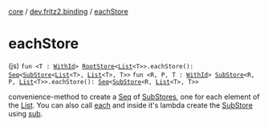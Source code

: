 [core](../index.md) / [dev.fritz2.binding](index.md) / [eachStore](./each-store.md)

# eachStore

(js) `fun <T : `[`WithId`](../dev.fritz2.lenses/-with-id/index.md)`> `[`RootStore`](-root-store/index.md)`<`[`List`](https://kotlinlang.org/api/latest/jvm/stdlib/kotlin.collections/-list/index.html)`<T>>.eachStore(): `[`Seq`](-seq/index.md)`<`[`SubStore`](-sub-store/index.md)`<`[`List`](https://kotlinlang.org/api/latest/jvm/stdlib/kotlin.collections/-list/index.html)`<T>, `[`List`](https://kotlinlang.org/api/latest/jvm/stdlib/kotlin.collections/-list/index.html)`<T>, T>>`
`fun <R, P, T : `[`WithId`](../dev.fritz2.lenses/-with-id/index.md)`> `[`SubStore`](-sub-store/index.md)`<R, P, `[`List`](https://kotlinlang.org/api/latest/jvm/stdlib/kotlin.collections/-list/index.html)`<T>>.eachStore(): `[`Seq`](-seq/index.md)`<`[`SubStore`](-sub-store/index.md)`<R, `[`List`](https://kotlinlang.org/api/latest/jvm/stdlib/kotlin.collections/-list/index.html)`<T>, T>>`

convenience-method to create a [Seq](-seq/index.md) of [SubStores](#), one for each element of the [List](https://kotlinlang.org/api/latest/jvm/stdlib/kotlin.collections/-list/index.html).
You can also call [each](kotlinx.coroutines.flow.-flow/each.md) and inside it's lambda create the [SubStore](-sub-store/index.md) using [sub](sub.md).


